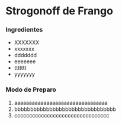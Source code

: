 # Strogonoff de Frango
### Ingredientes

 - XXXXXXX
 - xxxxxxx
 - ddddddd
 - eeeeeee
 - ttttttt
 - yyyyyyy

### Modo de Preparo

 1. aaaaaaaaaaaaaaaaaaaaaaaaaaaaaaaa
 2. bbbbbbbbbbbbbbbbbbbbbbbbbbbbbbbb
 3. cccccccccccccccccccccccccccccccc



